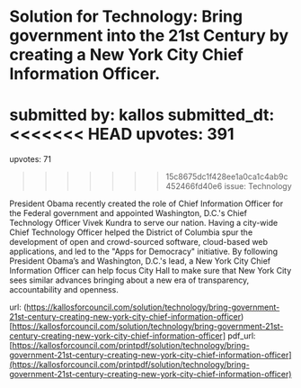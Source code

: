 # Solution for Technology: Bring government into the 21st Century by creating a New York City Chief Information Officer. #

submitted by: kallos
submitted_dt: 
<<<<<<< HEAD
upvotes: 391
=======
upvotes: 71
>>>>>>> 15c8675dc1f428ee1a0ca1c4ab9c452466fd40e6
issue: Technology

President Obama recently created the role of Chief Information Officer for the Federal government and appointed Washington, D.C.'s Chief Technology Officer Vivek Kundra to serve our nation. Having a city-wide Chief Technology Officer helped the District of Columbia spur the development of open and crowd-sourced software, cloud-based web applications, and led to the "Apps for Democracy" initiative. By following President Obama’s and Washington, D.C.'s lead, a New York City Chief Information Officer can help focus City Hall to make sure that New York City sees similar advances bringing about a new era of transparency, accountability and openness.

url: (https://kallosforcouncil.com/solution/technology/bring-government-21st-century-creating-new-york-city-chief-information-officer)[https://kallosforcouncil.com/solution/technology/bring-government-21st-century-creating-new-york-city-chief-information-officer]
pdf_url: [https://kallosforcouncil.com/printpdf/solution/technology/bring-government-21st-century-creating-new-york-city-chief-information-officer](https://kallosforcouncil.com/printpdf/solution/technology/bring-government-21st-century-creating-new-york-city-chief-information-officer)